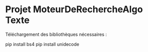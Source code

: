 # Projet MoteurDeRechercheAlgo Texte

Téléchargement des bibliothèques nécessaires :

pip install bs4
pip install unidecode

